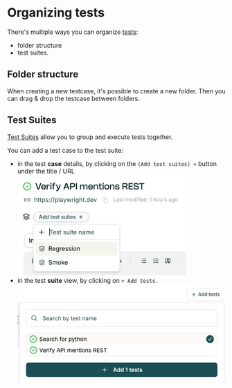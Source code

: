 # Organizing tests

There's multiple ways you can organize [tests](https://app.foreai.co/test-cases):
- folder structure
- test suites.

## Folder structure

When creating a new testcase, it's possible to create a new folder. Then you can drag & drop the testcase between folders.

## Test Suites

[Test Suites](https://app.foreai.co/test-cases/collections) allow you to group and execute tests together.

You can add a test case to the test suite:
- in the test **case** details, by clicking on the `(Add test suites) +` button under the title / URL
![Adding test to test suite in test case details](img/test_case_add_to_test_suite.png)
- in the test **suite** view, by clicking on `+ Add tests`.
![Adding tests](img/test_suite_adding_tests.png)
